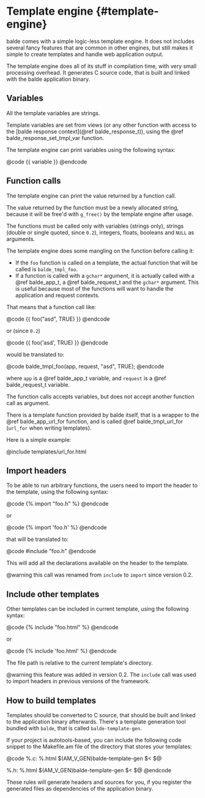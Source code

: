 Template engine {#template-engine}
===============

balde comes with a simple logic-less template engine. It does not includes several fancy features that are common in other engines, but still makes it simple to create templates and handle web application output.

The template engine does all of its stuff in compilation time, with very small processing overhead. It generates C source code, that is built and linked with the balde application binary.


Variables
---------

All the template variables are strings.

Template variables are set from views (or any other function with access to the [balde response context](@ref balde_response_t)), using the @ref balde_response_set_tmpl_var function.

The template engine can print variables using the following syntax:

@code
{{ variable }}
@endcode


Function calls
--------------

The template engine can print the value returned by a function call.

The value returned by the function must be a newly allocated string, because it will be free'd with ``g_free()`` by the template engine after usage.

The functions must be called only with variables (strings only), strings (double or single quoted, since ``0.2``), integers, floats, booleans and ``NULL`` as arguments.

The template engine does some mangling on the function before calling it:

- If the ``foo`` function is called on a template, the actual function that will be called is ``balde_tmpl_foo``.
- If a function is called with a ``gchar*`` argument, it is actually called with a @ref balde_app_t, a @ref balde_request_t and the ``gchar*`` argument. This is useful because most of the functions will want to handle the application and request contexts.

That means that a function call like:

@code
{{ foo("asd", TRUE) }}
@endcode

or (since ``0.2``)

@code
{{ foo('asd', TRUE) }}
@endcode

would be translated to:

@code
balde_tmpl_foo(app, request, "asd", TRUE);
@endcode

where ``app`` is a @ref balde_app_t variable, and ``request`` is a @ref balde_request_t variable.

The function calls accepts variables, but does not accept another function call as argument.

There is a template function provided by balde itself, that is a wrapper to the @ref balde_app_url_for function, and is called @ref balde_tmpl_url_for (``url_for`` when writing templates).

Here is a simple example:

@include templates/url_for.html


Import headers
---------------

To be able to run arbitrary functions, the users need to import the header to the template, using the following syntax:

@code
{% import "foo.h" %}
@endcode

or

@code
{% import 'foo.h' %}
@endcode

that will be translated to:

@code
#include "foo.h"
@endcode

This will add all the declarations available on the header to the template.

@warning this call was renamed from ``include`` to ``import`` since version 0.2.


Include other templates
-----------------------

Other templates can be included in current template, using the following syntax:

@code
{% include "foo.html" %}
@endcode

or

@code
{% include 'foo.html' %}
@endcode

The file path is relative to the current template's directory.

@warning this feature was added in version 0.2. The ``include`` call was used to import headers in previous versions of the framework.


How to build templates
----------------------

Templates should be converted to C source, that should be built and linked to the application binary afterwards. There's a template generation tool bundled with ``balde``, that is called ``balde-template-gen``.

If your project is autotools-based, you can include the following code snippet to the Makefile.am file of the directory that stores your templates:

@code
%.c: %.html
	$(AM_V_GEN)balde-template-gen $< $@

%.h: %.html
	$(AM_V_GEN)balde-template-gen $< $@
@endcode

These rules will generate headers and sources for you, if you register the generated files as dependencies of the application binary.
